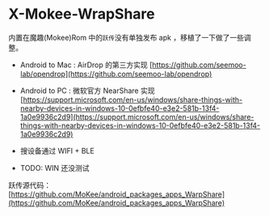 # X-Mokee-WrapShare

内置在魔趣(Mokee)Rom 中的`跃传`没有单独发布 apk ，移植了一下做了一些调整。

* Android to Mac : AirDrop 的第三方实现
[https://github.com/seemoo-lab/opendrop](https://github.com/seemoo-lab/opendrop)
* Android to PC : 微软官方 NearShare 实现 [https://support.microsoft.com/en-us/windows/share-things-with-nearby-devices-in-windows-10-0efbfe40-e3e2-581b-13f4-1a0e9936c2d9](https://support.microsoft.com/en-us/windows/share-things-with-nearby-devices-in-windows-10-0efbfe40-e3e2-581b-13f4-1a0e9936c2d9)
* 搜设备通过 WIFI + BLE


* TODO: WIN 还没测试

跃传源代码：
[https://github.com/MoKee/android_packages_apps_WarpShare](https://github.com/MoKee/android_packages_apps_WarpShare)
